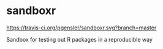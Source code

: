 # sandboxr 
https://travis-ci.org/pgensler/sandboxr.svg?branch=master

Sandbox for testing out R packages in a reproducible way
